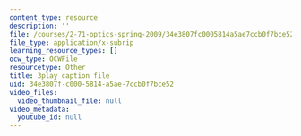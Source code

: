 ```yaml
---
content_type: resource
description: ''
file: /courses/2-71-optics-spring-2009/34e3807fc0005814a5ae7ccb0f7bce52_933cBlGFDcs.vtt
file_type: application/x-subrip
learning_resource_types: []
ocw_type: OCWFile
resourcetype: Other
title: 3play caption file
uid: 34e3807f-c000-5814-a5ae-7ccb0f7bce52
video_files:
  video_thumbnail_file: null
video_metadata:
  youtube_id: null
---
```

